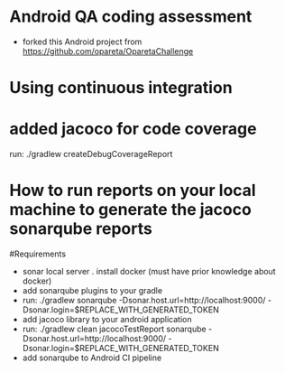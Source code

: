 # Android QA coding assessment
- forked this Android project from https://github.com/opareta/OparetaChallenge
# Using continuous integration 
# added jacoco for code coverage
run: 
./gradlew createDebugCoverageReport 

# How to run reports on your local machine to generate the jacoco sonarqube reports
#Requirements
 - sonar local server 
  . install docker (must have prior knowledge about docker)
 - add sonarqube plugins to your gradle
 - run:  ./gradlew sonarqube -Dsonar.host.url=http://localhost:9000/ -Dsonar.login=$REPLACE_WITH_GENERATED_TOKEN
 - add jacoco library to your android application
 - run: ./gradlew clean jacocoTestReport sonarqube -Dsonar.host.url=http://localhost:9000/ -Dsonar.login=$REPLACE_WITH_GENERATED_TOKEN
 - add sonarqube to Android CI pipeline
 

